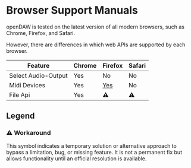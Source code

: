 # Browser Support Manuals

openDAW is tested on the latest version of all modern browsers, such as Chrome, Firefox, and Safari.

However, there are differences in which web APIs are supported by each browser.

| Feature             | Chrome | Firefox                      | Safari |
|---------------------|--------|------------------------------|--------|
| Select Audio-Output | Yes    | No                           | No     |
| Midi Devices        | Yes    | [Yes](/manuals/firefox-midi) | No     |
| File Api            | Yes    | ⚠️                           | ⚠️     |

## Legend

### ⚠️ Workaround
This symbol indicates a temporary solution or alternative approach to bypass a limitation, bug, or
missing feature. It is not a permanent fix but allows functionality until an official resolution is available.